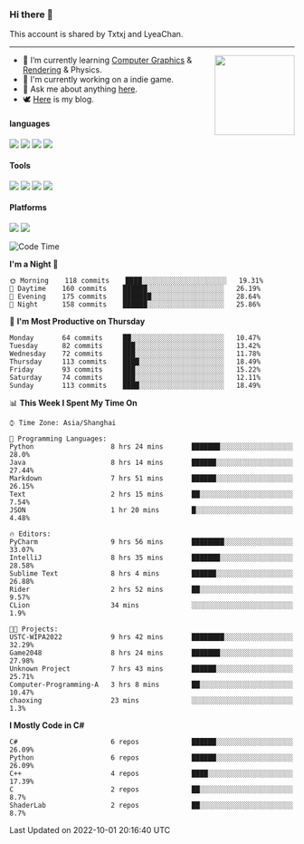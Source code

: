 ### Hi there 👋

This account is shared by Txtxj and LyeaChan.

---

<img align="right" height="141" src="https://github-readme-stats.vercel.app/api?username=txtxj&theme=tokyonight&show_icons=true&count_private=true">

- 🌱 I’m currently learning [Computer Graphics](https://github.com/txtxj/GAMES101) & [Rendering](https://github.com/txtxj/GAMES202) & Physics.
- 🐶 I'm currently working on a indie game.
- 💬 Ask me about anything [here](https://github.com/txtxj/txtxj/issues).
- 🕊️ [Here](https://txtxj.top) is my blog.

#### languages

![](https://img.shields.io/badge/C++-00599C?logo=cplusplus&logoColor=fff)
![](https://img.shields.io/badge/Python-3e74a2?logo=python&logoColor=fff)
![](https://img.shields.io/badge/C%23-239120?logo=csharp&logoColor=fff)
![](https://img.shields.io/badge/C-A8B9CC?logo=c&logoColor=555)


#### Tools

![](https://img.shields.io/badge/JetBrains-000000?logo=jetbrains&logoColor=fff)
![](https://img.shields.io/badge/Unity-FFFFFF?logo=unity&logoColor=000)
![](https://img.shields.io/badge/SublimeText_3-FF9800?logo=sublimetext&logoColor=fff)
![](https://img.shields.io/badge/Blender-F5792A?logo=blender&logoColor=fff)


#### Platforms

![](https://img.shields.io/badge/Windows_10-0078D6?logo=windows&logoColor=fff)
![](https://img.shields.io/badge/Ubuntu_20.04-E95420?logo=ubuntu&logoColor=fff)


<!--START_SECTION:waka-->
![Code Time](http://img.shields.io/badge/Code%20Time-357%20hrs%2050%20mins-blue)

**I'm a Night 🦉** 

```text
🌞 Morning    118 commits    ████░░░░░░░░░░░░░░░░░░░░░   19.31% 
🌆 Daytime    160 commits    ██████░░░░░░░░░░░░░░░░░░░   26.19% 
🌃 Evening    175 commits    ███████░░░░░░░░░░░░░░░░░░   28.64% 
🌙 Night      158 commits    ██████░░░░░░░░░░░░░░░░░░░   25.86%

```
📅 **I'm Most Productive on Thursday** 

```text
Monday       64 commits     ██░░░░░░░░░░░░░░░░░░░░░░░   10.47% 
Tuesday      82 commits     ███░░░░░░░░░░░░░░░░░░░░░░   13.42% 
Wednesday    72 commits     ███░░░░░░░░░░░░░░░░░░░░░░   11.78% 
Thursday     113 commits    ████░░░░░░░░░░░░░░░░░░░░░   18.49% 
Friday       93 commits     ███░░░░░░░░░░░░░░░░░░░░░░   15.22% 
Saturday     74 commits     ███░░░░░░░░░░░░░░░░░░░░░░   12.11% 
Sunday       113 commits    ████░░░░░░░░░░░░░░░░░░░░░   18.49%

```


📊 **This Week I Spent My Time On** 

```text
⌚︎ Time Zone: Asia/Shanghai

💬 Programming Languages: 
Python                   8 hrs 24 mins       ███████░░░░░░░░░░░░░░░░░░   28.0% 
Java                     8 hrs 14 mins       ██████░░░░░░░░░░░░░░░░░░░   27.44% 
Markdown                 7 hrs 51 mins       ██████░░░░░░░░░░░░░░░░░░░   26.15% 
Text                     2 hrs 15 mins       ██░░░░░░░░░░░░░░░░░░░░░░░   7.54% 
JSON                     1 hr 20 mins        █░░░░░░░░░░░░░░░░░░░░░░░░   4.48%

🔥 Editors: 
PyCharm                  9 hrs 56 mins       ████████░░░░░░░░░░░░░░░░░   33.07% 
IntelliJ                 8 hrs 35 mins       ███████░░░░░░░░░░░░░░░░░░   28.58% 
Sublime Text             8 hrs 4 mins        ██████░░░░░░░░░░░░░░░░░░░   26.88% 
Rider                    2 hrs 52 mins       ██░░░░░░░░░░░░░░░░░░░░░░░   9.57% 
CLion                    34 mins             ░░░░░░░░░░░░░░░░░░░░░░░░░   1.9%

🐱‍💻 Projects: 
USTC-WIPA2022            9 hrs 42 mins       ████████░░░░░░░░░░░░░░░░░   32.29% 
Game2048                 8 hrs 24 mins       ███████░░░░░░░░░░░░░░░░░░   27.98% 
Unknown Project          7 hrs 43 mins       ██████░░░░░░░░░░░░░░░░░░░   25.71% 
Computer-Programming-A   3 hrs 8 mins        ██░░░░░░░░░░░░░░░░░░░░░░░   10.47% 
chaoxing                 23 mins             ░░░░░░░░░░░░░░░░░░░░░░░░░   1.3%

```

**I Mostly Code in C#** 

```text
C#                       6 repos             ██████░░░░░░░░░░░░░░░░░░░   26.09% 
Python                   6 repos             ██████░░░░░░░░░░░░░░░░░░░   26.09% 
C++                      4 repos             ████░░░░░░░░░░░░░░░░░░░░░   17.39% 
C                        2 repos             ██░░░░░░░░░░░░░░░░░░░░░░░   8.7% 
ShaderLab                2 repos             ██░░░░░░░░░░░░░░░░░░░░░░░   8.7%

```



 Last Updated on 2022-10-01 20:16:40 UTC
<!--END_SECTION:waka-->
